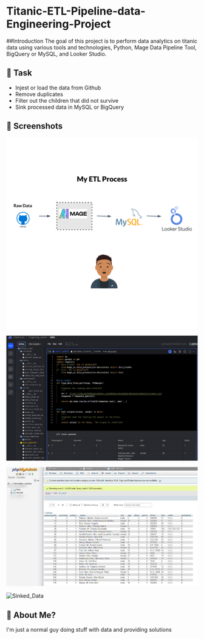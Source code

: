 # Titanic-ETL-Pipeline-data-Engineering-Project

##Introduction
The goal of this project is to perform data analytics on titanic data using various tools and technologies, Python, Mage Data Pipeline Tool, BigQuery or MySQL, and Looker Studio.

## 🚀 Task
- Injest or load the data from Github
- Remove duplicates
- Filter out the children that did not survive
- Sink processed data in MySQL or BigQuery

## 🚀 Screenshots
![Loading the raw data](https://raw.githubusercontent.com/Abiodun/Titanic-ETL-Pipeline-data-Engineering-project/3a938d9c6ed9e460b9ae97b70a723210ba2752e9/ETL%20architecture.png)

![Loading the raw data](https://raw.githubusercontent.com/Abiodun/Titanic-ETL-Pipeline-data-Engineering-project/3a938d9c6ed9e460b9ae97b70a723210ba2752e9/screenshot/data_import.png)

![Loading the raw data](https://raw.githubusercontent.com/Abiodun/Titanic-ETL-Pipeline-data-Engineering-project/main/screenshot/sinked_data.png)

![Sinked_Data](​https://raw.githubusercontent.com/Abiodun/Titanic-ETL-Pipeline-data-Engineering-project/main/screenshot/sinked_data.png)

## 🚀 About Me?
I'm just a normal guy doing stuff with data and providing solutions
